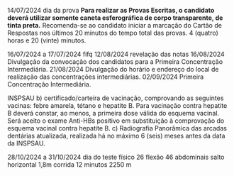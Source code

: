 
14/07/2024 dia da prova **Para realizar as Provas Escritas, o candidato deverá utilizar somente caneta esferográfica de corpo transparente, de tinta preta.** Recomenda-se ao candidato iniciar a marcação do Cartão de Respostas nos últimos 20 minutos do tempo total das provas. 4 (quatro) horas e 20 (vinte) minutos.

16/07/2024 a 17/07/2024 fifq
12/08/2024 revelação das notas
16/08/2024 Divulgação da convocação dos candidatos para a Primeira Concentração Intermediária.
21/08/2024 Divulgação do horário e endereço do local de realização das concentrações intermediárias.
02/09/2024 Primeira Concentração Intermediária.

INSPSAU
	b) certificado/carteira de vacinação, comprovando as seguintes vacinas: febre amarela, tétano e hepatite B. Para vacinação contra hepatite B deverá constar, ao menos, a primeira dose válida do esquema vacinal. Será aceito o exame Anti-HBs positivo em substituição à comprovação do esquema vacinal contra hepatite B.
	c) Radiografia Panorâmica das arcadas dentárias atualizada, realizada há no máximo 6 (seis) meses antes da data da INSPSAU.

28/10/2024 a 31/10/2024 dia do teste físico
	26 flexão
	46 abdominais
	salto horizontal 1,8m
	corrida 12 minutos 2250 m

